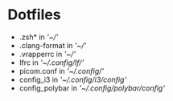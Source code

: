 # Dotfiles

- .zsh\* in *'~/'*
- .clang-format in *'~/'*
- .vrapperrc in *'~/'*
- lfrc in *'~/.config/lf/'*
- picom.conf in *'~/.config/'*
- config\_i3 in *'~/.config/i3/config'*
- config\_polybar in *'~/.config/polybar/config'*
